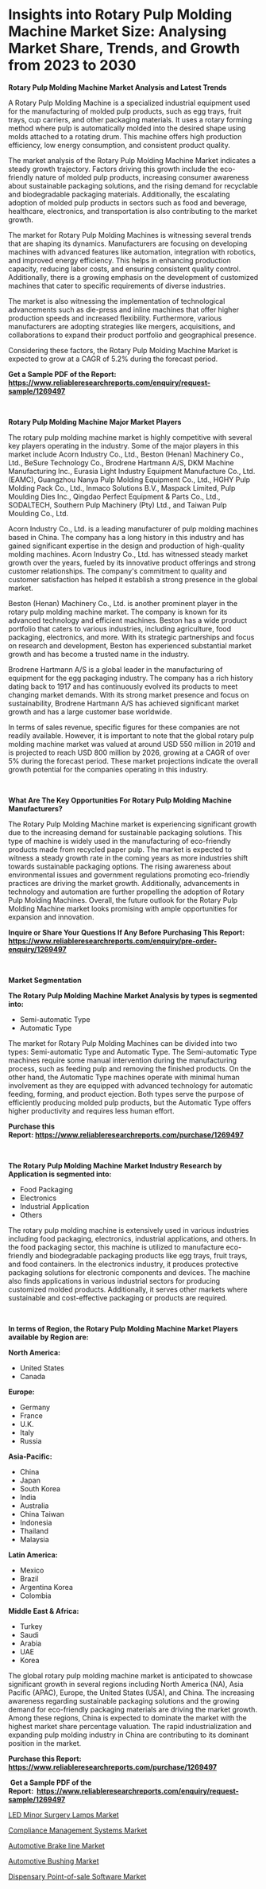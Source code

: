 <p><h1>Insights into Rotary Pulp Molding Machine Market Size: Analysing Market Share, Trends, and Growth from 2023 to 2030</h1></p><p><strong>Rotary Pulp Molding Machine Market Analysis and Latest Trends</strong></p>
<p><p>A Rotary Pulp Molding Machine is a specialized industrial equipment used for the manufacturing of molded pulp products, such as egg trays, fruit trays, cup carriers, and other packaging materials. It uses a rotary forming method where pulp is automatically molded into the desired shape using molds attached to a rotating drum. This machine offers high production efficiency, low energy consumption, and consistent product quality.</p><p>The market analysis of the Rotary Pulp Molding Machine Market indicates a steady growth trajectory. Factors driving this growth include the eco-friendly nature of molded pulp products, increasing consumer awareness about sustainable packaging solutions, and the rising demand for recyclable and biodegradable packaging materials. Additionally, the escalating adoption of molded pulp products in sectors such as food and beverage, healthcare, electronics, and transportation is also contributing to the market growth.</p><p>The market for Rotary Pulp Molding Machines is witnessing several trends that are shaping its dynamics. Manufacturers are focusing on developing machines with advanced features like automation, integration with robotics, and improved energy efficiency. This helps in enhancing production capacity, reducing labor costs, and ensuring consistent quality control. Additionally, there is a growing emphasis on the development of customized machines that cater to specific requirements of diverse industries.</p><p>The market is also witnessing the implementation of technological advancements such as die-press and inline machines that offer higher production speeds and increased flexibility. Furthermore, various manufacturers are adopting strategies like mergers, acquisitions, and collaborations to expand their product portfolio and geographical presence.</p><p>Considering these factors, the Rotary Pulp Molding Machine Market is expected to grow at a CAGR of 5.2% during the forecast period.</p></p>
<p><strong>Get a Sample PDF of the Report:&nbsp; <a href="https://www.reliableresearchreports.com/enquiry/request-sample/1269497">https://www.reliableresearchreports.com/enquiry/request-sample/1269497</a></strong></p>
<p>&nbsp;</p>
<p><strong>Rotary Pulp Molding Machine Major Market Players</strong></p>
<p><p>The rotary pulp molding machine market is highly competitive with several key players operating in the industry. Some of the major players in this market include Acorn Industry Co., Ltd., Beston (Henan) Machinery Co., Ltd., BeSure Technology Co., Brodrene Hartmann A/S, DKM Machine Manufacturing Inc., Eurasia Light Industry Equipment Manufacture Co., Ltd. (EAMC), Guangzhou Nanya Pulp Molding Equipment Co., Ltd., HGHY Pulp Molding Pack Co., Ltd., Inmaco Solutions B.V., Maspack Limited, Pulp Moulding Dies Inc., Qingdao Perfect Equipment & Parts Co., Ltd., SODALTECH, Southern Pulp Machinery (Pty) Ltd., and Taiwan Pulp Moulding Co., Ltd.</p><p>Acorn Industry Co., Ltd. is a leading manufacturer of pulp molding machines based in China. The company has a long history in this industry and has gained significant expertise in the design and production of high-quality molding machines. Acorn Industry Co., Ltd. has witnessed steady market growth over the years, fueled by its innovative product offerings and strong customer relationships. The company's commitment to quality and customer satisfaction has helped it establish a strong presence in the global market.</p><p>Beston (Henan) Machinery Co., Ltd. is another prominent player in the rotary pulp molding machine market. The company is known for its advanced technology and efficient machines. Beston has a wide product portfolio that caters to various industries, including agriculture, food packaging, electronics, and more. With its strategic partnerships and focus on research and development, Beston has experienced substantial market growth and has become a trusted name in the industry.</p><p>Brodrene Hartmann A/S is a global leader in the manufacturing of equipment for the egg packaging industry. The company has a rich history dating back to 1917 and has continuously evolved its products to meet changing market demands. With its strong market presence and focus on sustainability, Brodrene Hartmann A/S has achieved significant market growth and has a large customer base worldwide.</p><p>In terms of sales revenue, specific figures for these companies are not readily available. However, it is important to note that the global rotary pulp molding machine market was valued at around USD 550 million in 2019 and is projected to reach USD 800 million by 2026, growing at a CAGR of over 5% during the forecast period. These market projections indicate the overall growth potential for the companies operating in this industry.</p></p>
<p>&nbsp;</p>
<p><strong>What Are The Key Opportunities For Rotary Pulp Molding Machine Manufacturers?</strong></p>
<p><p>The Rotary Pulp Molding Machine market is experiencing significant growth due to the increasing demand for sustainable packaging solutions. This type of machine is widely used in the manufacturing of eco-friendly products made from recycled paper pulp. The market is expected to witness a steady growth rate in the coming years as more industries shift towards sustainable packaging options. The rising awareness about environmental issues and government regulations promoting eco-friendly practices are driving the market growth. Additionally, advancements in technology and automation are further propelling the adoption of Rotary Pulp Molding Machines. Overall, the future outlook for the Rotary Pulp Molding Machine market looks promising with ample opportunities for expansion and innovation.</p></p>
<p><strong>Inquire or Share Your Questions If Any Before Purchasing This Report: <a href="https://www.reliableresearchreports.com/enquiry/pre-order-enquiry/1269497">https://www.reliableresearchreports.com/enquiry/pre-order-enquiry/1269497</a></strong></p>
<p>&nbsp;</p>
<p><strong>Market Segmentation</strong></p>
<p><strong>The Rotary Pulp Molding Machine Market Analysis by types is segmented into:</strong></p>
<p><ul><li>Semi-automatic Type</li><li>Automatic Type</li></ul></p>
<p><p>The market for Rotary Pulp Molding Machines can be divided into two types: Semi-automatic Type and Automatic Type. The Semi-automatic Type machines require some manual intervention during the manufacturing process, such as feeding pulp and removing the finished products. On the other hand, the Automatic Type machines operate with minimal human involvement as they are equipped with advanced technology for automatic feeding, forming, and product ejection. Both types serve the purpose of efficiently producing molded pulp products, but the Automatic Type offers higher productivity and requires less human effort.</p></p>
<p><strong>Purchase this Report:&nbsp;<a href="https://www.reliableresearchreports.com/purchase/1269497">https://www.reliableresearchreports.com/purchase/1269497</a></strong></p>
<p>&nbsp;</p>
<p><strong>The Rotary Pulp Molding Machine Market Industry Research by Application is segmented into:</strong></p>
<p><ul><li>Food Packaging</li><li>Electronics</li><li>Industrial Application</li><li>Others</li></ul></p>
<p><p>The rotary pulp molding machine is extensively used in various industries including food packaging, electronics, industrial applications, and others. In the food packaging sector, this machine is utilized to manufacture eco-friendly and biodegradable packaging products like egg trays, fruit trays, and food containers. In the electronics industry, it produces protective packaging solutions for electronic components and devices. The machine also finds applications in various industrial sectors for producing customized molded products. Additionally, it serves other markets where sustainable and cost-effective packaging or products are required.</p></p>
<p>&nbsp;</p>
<p><strong>In terms of Region, the Rotary Pulp Molding Machine Market Players available by Region are:</strong></p>
<p>
    <p> <strong> North America: </strong>
        <ul>
            <li>United States</li>
            <li>Canada</li>
        </ul>
        </p> 
    <p> <strong> Europe: </strong>
        <ul>
            <li>Germany</li>
            <li>France</li>
            <li>U.K.</li>
            <li>Italy</li>
            <li>Russia</li>
        </ul>
        </p> 
    <p> <strong> Asia-Pacific: </strong>
        <ul>
            <li>China</li>
            <li>Japan</li>
            <li>South Korea</li>
            <li>India</li>
            <li>Australia</li>
            <li>China Taiwan</li>
            <li>Indonesia</li>
            <li>Thailand</li>
            <li>Malaysia</li>
        </ul>
        </p> 
    <p> <strong> Latin America: </strong>
        <ul>
            <li>Mexico</li>
            <li>Brazil</li>
            <li>Argentina Korea</li>
            <li>Colombia</li>
        </ul>
        </p> 
    <p> <strong> Middle East & Africa: </strong>
        <ul>
            <li>Turkey</li>
            <li>Saudi</li>
            <li>Arabia</li>
            <li>UAE</li>
            <li>Korea</li>
        </ul>
    </p>
    </p>
<p><p>The global rotary pulp molding machine market is anticipated to showcase significant growth in several regions including North America (NA), Asia Pacific (APAC), Europe, the United States (USA), and China. The increasing awareness regarding sustainable packaging solutions and the growing demand for eco-friendly packaging materials are driving the market growth. Among these regions, China is expected to dominate the market with the highest market share percentage valuation. The rapid industrialization and expanding pulp molding industry in China are contributing to its dominant position in the market.</p></p>
<p><strong>Purchase this Report: <a href="https://www.reliableresearchreports.com/purchase/1269497">https://www.reliableresearchreports.com/purchase/1269497</a></strong></p>
<p>&nbsp;<strong>Get a Sample PDF of the Report:&nbsp;&nbsp;<a href="https://www.reliableresearchreports.com/enquiry/request-sample/1269497">https://www.reliableresearchreports.com/enquiry/request-sample/1269497</a></strong></p>
<p><strong></strong></p>
<p><p><a href="https://github.com/NorbertYates/Market-Research-Report-List-2/blob/main/led-minor-surgery-lamps-market.md">LED Minor Surgery Lamps Market</a></p><p><a href="https://www.linkedin.com/pulse/compliance-management-systems-market-insights-players/">Compliance Management Systems Market</a></p><p><a href="https://medium.com/@stefanokon1939/automotive-brake-line-market-size-growth-forecast-2023-2030-92afe3544c7b">Automotive Brake line Market</a></p><p><a href="https://medium.com/@candicekoss1946/automotive-bushing-market-size-growth-forecast-2023-2030-2f598871846c">Automotive Bushing Market</a></p><p><a href="https://www.linkedin.com/pulse/decoding-dispensary-point-of-sale-software-market-deep/">Dispensary Point-of-sale Software Market</a></p></p>